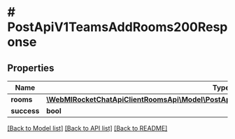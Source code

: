 # # PostApiV1TeamsAddRooms200Response

## Properties

Name | Type | Description | Notes
------------ | ------------- | ------------- | -------------
**rooms** | [**\WebMIRocketChatApiClientRoomsApi\Model\PostApiV1TeamsAddRooms200ResponseRoomsInner[]**](PostApiV1TeamsAddRooms200ResponseRoomsInner.md) |  | [optional]
**success** | **bool** |  | [optional]

[[Back to Model list]](../../README.md#models) [[Back to API list]](../../README.md#endpoints) [[Back to README]](../../README.md)
